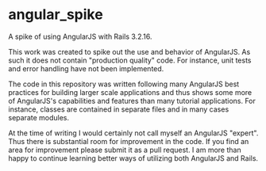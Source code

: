 angular_spike
=============

A spike of using AngularJS with Rails 3.2.16.

This work was created to spike out the use and behavior of AngularJS.  As such it does not contain "production quality" code.  For instance, unit tests and error handling have not been implemented.

The code in this repository was written following many AngularJS best practices for building larger scale applications and thus shows some more of AngularJS's capabilities and features than many tutorial applications.  For instance, classes are contained in separate files and in many cases separate modules.

At the time of writing I would certainly not call myself an AngularJS "expert".  Thus there is substantial room for improvement in the code.  If you find an area for improvement please submit it as a pull request.  I am more than happy to continue learning better ways of utilizing both AngularJS and Rails.
